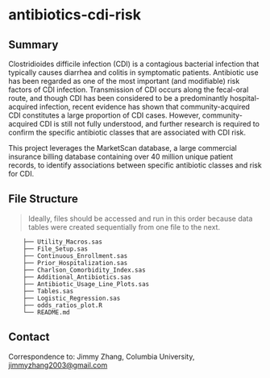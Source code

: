 # antibiotics-cdi-risk

## Summary

Clostridioides difficile infection (CDI) is a contagious bacterial infection that typically causes diarrhea and colitis in symptomatic patients. Antibiotic use has been regarded as one of the most important (and modifiable) risk factors of CDI infection. Transmission of CDI occurs along the fecal-oral route, and though CDI has been considered to be a predominantly hospital-acquired infection, recent evidence has shown that community-acquired CDI constitutes a large proportion of CDI cases. However, community-acquired CDI is still not fully understood, and further research is required to confirm the specific antibiotic classes that are associated with CDI risk.

This project leverages the MarketScan database, a large commercial insurance billing database containing over 40 million unique patient records, to identify associations between specific antibiotic classes and risk for CDI.

## File Structure

> Ideally, files should be accessed and run in this order because data tables were created sequentially from one file to the next.

```
    ├── Utility_Macros.sas
    ├── File_Setup.sas
    ├── Continuous_Enrollment.sas
    ├── Prior_Hospitalization.sas
    ├── Charlson_Comorbidity_Index.sas
    ├── Additional_Antibiotics.sas
    ├── Antibiotic_Usage_Line_Plots.sas
    ├── Tables.sas
    ├── Logistic_Regression.sas
    ├── odds_ratios_plot.R
    └── README.md
```

## Contact

Correspondence to: Jimmy Zhang, Columbia University, jimmyzhang2003@gmail.com
